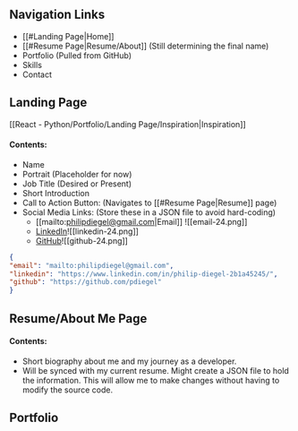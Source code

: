 ## Navigation Links
- [[#Landing Page|Home]]
- [[#Resume Page|Resume/About]] (Still determining the final name)
- Portfolio (Pulled from GitHub)
- Skills
- Contact

## Landing Page
[[React - Python/Portfolio/Landing Page/Inspiration|Inspiration]]
#### Contents:
- Name
- Portrait (Placeholder for now)
- Job Title (Desired or Present)
- Short Introduction
- Call to Action Button: (Navigates to [[#Resume Page|Resume]] page)
- Social Media Links: (Store these in a JSON file to avoid hard-coding)
	- [[mailto:philipdiegel@gmail.com|Email]] ![[email-24.png]]
	- [LinkedIn](https://www.linkedin.com/in/philip-diegel-2b1a45245/)![[linkedin-24.png]]
	- [GitHub](https://github.com/pdiegel)![[github-24.png]]
```json
{
"email": "mailto:philipdiegel@gmail.com",
"linkedin": "https://www.linkedin.com/in/philip-diegel-2b1a45245/",
"github": "https://github.com/pdiegel"
}
```

## Resume/About Me Page
#### Contents:
- Short biography about me and my journey as a developer.
- Will be synced with my current resume. Might create a JSON file to hold the information. This will allow me to make changes without having to modify the source code.

## Portfolio





